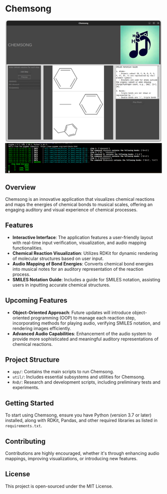 # Chemsong

![Chemsong Window](img/chemsong_window.png)
![Chemsong Command Line Output](img/chemsong_cmd_output.png)

## Overview

Chemsong is an innovative application that visualizes chemical reactions and maps the energies of chemical bonds to musical scales, offering an engaging auditory and visual experience of chemical processes.

## Features

- **Interactive Interface**: The application features a user-friendly layout with real-time input verification, visualization, and audio mapping functionalities.
- **Chemical Reaction Visualization**: Utilizes RDKit for dynamic rendering of molecular structures based on user input.
- **Audio Mapping of Bond Energies**: Converts chemical bond energies into musical notes for an auditory representation of the reaction process.
- **SMILES Notation Guide**: Includes a guide for SMILES notation, assisting users in inputting accurate chemical structures.

## Upcoming Features

- **Object-Oriented Approach**: Future updates will introduce object-oriented programming (OOP) to manage each reaction step, incorporating methods for playing audio, verifying SMILES notation, and rendering images efficiently.
- **Advanced Audio Capabilities**: Enhancement of the audio system to provide more sophisticated and meaningful auditory representations of chemical reactions.

## Project Structure

- `app/`: Contains the main scripts to run Chemsong.
- `util/`: Includes essential subsystems and utilities for Chemsong.
- `RnD/`: Research and development scripts, including preliminary tests and experiments.

## Getting Started

To start using Chemsong, ensure you have Python (version 3.7 or later) installed, along with RDKit, Pandas, and other required libraries as listed in `requirements.txt`.

## Contributing

Contributions are highly encouraged, whether it's through enhancing audio mappings, improving visualizations, or introducing new features.

## License

This project is open-sourced under the MIT License.
